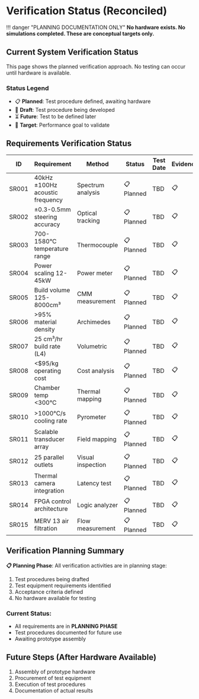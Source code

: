 # Verification Status (Reconciled)
!!! danger "PLANNING DOCUMENTATION ONLY"
    **No hardware exists. No simulations completed. These are conceptual targets only.**

## Current System Verification Status

This page shows the planned verification approach. No testing can occur until hardware is available.

### Status Legend
- 📋 **Planned**: Test procedure defined, awaiting hardware
- 📝 **Draft**: Test procedure being developed
- ⏳ **Future**: Test to be defined later
- 🎯 **Target**: Performance goal to validate

## Requirements Verification Status

| ID | Requirement | Method | Status | Test Date | Evidence |
|----|-------------|--------|--------|-----------|----------|
| SR001 | 40kHz ±100Hz acoustic frequency | Spectrum analysis | 📋 Planned | TBD | 📋 |
| SR002 | ±0.3-0.5mm steering accuracy | Optical tracking | 📋 Planned | TBD | 📋 |
| SR003 | 700-1580°C temperature range | Thermocouple | 📋 Planned | TBD | 📋 |
| SR004 | Power scaling 12-45kW | Power meter | 📋 Planned | TBD | 📋 |
| SR005 | Build volume 125-8000cm³ | CMM measurement | 📋 Planned | TBD | 📋 |
| SR006 | >95% material density | Archimedes | 📋 Planned | TBD | 📋 |
| SR007 | 25 cm³/hr build rate (L4) | Volumetric | 📋 Planned | TBD | 📋 |
| SR008 | <$95/kg operating cost | Cost analysis | 📋 Planned | TBD | 📋 |
| SR009 | Chamber temp <300°C | Thermal mapping | 📋 Planned | TBD | 📋 |
| SR010 | >1000°C/s cooling rate | Pyrometer | 📋 Planned | TBD | 📋 |
| SR011 | Scalable transducer array | Field mapping | 📋 Planned | TBD | 📋 |
| SR012 | 25 parallel outlets | Visual inspection | 📋 Planned | TBD | 📋 |
| SR013 | Thermal camera integration | Latency test | 📋 Planned | TBD | 📋 |
| SR014 | FPGA control architecture | Logic analyzer | 📋 Planned | TBD | 📋 |
| SR015 | MERV 13 air filtration | Flow measurement | 📋 Planned | TBD | 📋 |

## Verification Planning Summary

**📋 Planning Phase**: All verification activities are in planning stage:
1. Test procedures being drafted
2. Test equipment requirements identified
3. Acceptance criteria defined
4. No hardware available for testing

### Current Status:
- All requirements are in **PLANNING PHASE**
- Test procedures documented for future use
- Awaiting prototype assembly

## Future Steps (After Hardware Available)
1. Assembly of prototype hardware
2. Procurement of test equipment
3. Execution of test procedures
4. Documentation of actual results
